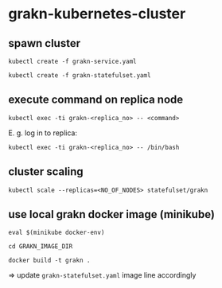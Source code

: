 # grakn-kubernetes-cluster

## spawn cluster
`kubectl create -f grakn-service.yaml`

`kubectl create -f grakn-statefulset.yaml`

## execute command on replica node
`kubectl exec -ti grakn-<replica_no> -- <command>`

E. g. log in to replica:

`kubectl exec -ti grakn-<replica_no> -- /bin/bash`

## cluster scaling
`kubectl scale --replicas=<NO_OF_NODES> statefulset/grakn`

## use local grakn docker image (minikube)
`eval $(minikube docker-env)`

`cd GRAKN_IMAGE_DIR`

`docker build -t grakn .`

=> update `grakn-statefulset.yaml` image line accordingly
